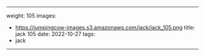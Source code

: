 
---
weight: 105
images:
- https://jumpingcow-images.s3.amazonaws.com/jack/jack_105.png
title: jack 105
date: 2022-10-27
tags:
- jack
---

